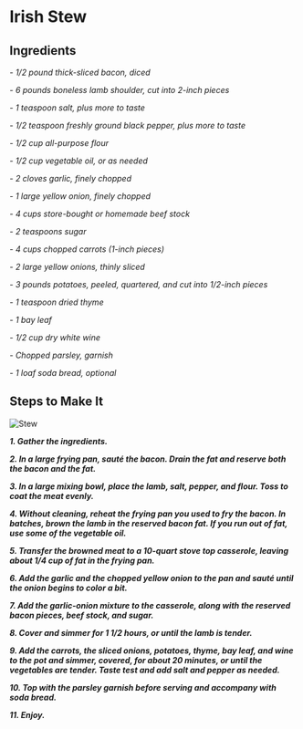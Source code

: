 # Irish Stew 

## Ingredients

*- 1/2 pound thick-sliced bacon, diced*

*- 6 pounds boneless lamb shoulder, cut into 2-inch pieces*

*- 1 teaspoon salt, plus more to taste*

*- 1/2 teaspoon freshly ground black pepper, plus more to taste*

*- 1/2 cup all-purpose flour*

*- 1/2 cup vegetable oil, or as needed*

*- 2 cloves garlic, finely chopped*

*- 1 large yellow onion, finely chopped*

*- 4 cups store-bought or homemade beef stock*

*- 2 teaspoons sugar*

*- 4 cups chopped carrots (1-inch pieces)*

*- 2 large yellow onions, thinly sliced*

*- 3 pounds potatoes, peeled, quartered, and cut into 1/2-inch pieces*

*- 1 teaspoon dried thyme*

*- 1 bay leaf*

*- 1/2 cup dry white wine*

*- Chopped parsley, garnish*

*- 1 loaf soda bread, optional*


## Steps to Make It

![Stew](https://www.thespruceeats.com/thmb/mgT3Y6DsspFLB1u0lhzoS2W7gpg=/580x0/filters:no_upscale():max_bytes(150000):strip_icc():format(webp)/irish-lamb-stew-recipe-1809131-Final-5bae75ab4cedfd0026f15ec0.jpg)

***1. Gather the ingredients.***

***2. In a large frying pan, sauté the bacon. Drain the fat and reserve both the bacon and the fat.***

***3. In a large mixing bowl, place the lamb, salt, pepper, and flour. Toss to coat the meat evenly.***

***4. Without cleaning, reheat the frying pan you used to fry the bacon. In batches, brown the lamb in the reserved bacon fat. If you run out of fat, use some of the vegetable oil.***

***5. Transfer the browned meat to a 10-quart stove top casserole, leaving about 1/4 cup of fat in the frying pan.***

***6. Add the garlic and the chopped yellow onion to the pan and sauté until the onion begins to color a bit.***

***7. Add the garlic-onion mixture to the casserole, along with the reserved bacon pieces, beef stock, and sugar.***

***8. Cover and simmer for 1 1/2 hours, or until the lamb is tender.***

***9. Add the carrots, the sliced onions, potatoes, thyme, bay leaf, and wine to the pot and simmer, covered, for about 20 minutes, or until the vegetables are  tender. Taste test and add salt and pepper as needed.***

***10. Top with the parsley garnish before serving and accompany with soda bread.***

***11. Enjoy.***